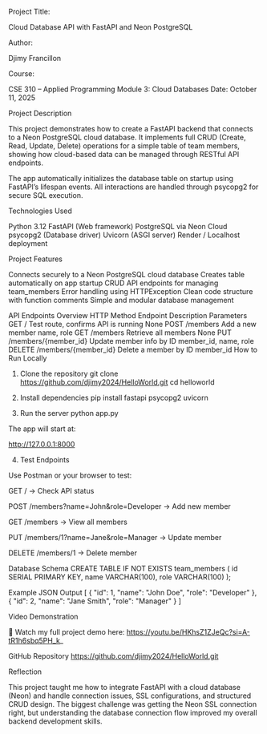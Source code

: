 Project Title:

Cloud Database API with FastAPI and Neon PostgreSQL

Author:

Djimy Francillon

Course:

CSE 310 – Applied Programming
Module 3: Cloud Databases
Date: October 11, 2025

Project Description

This project demonstrates how to create a FastAPI backend that connects to a Neon PostgreSQL cloud database.
It implements full CRUD (Create, Read, Update, Delete) operations for a simple table of team members, showing how cloud-based data can be managed through RESTful API endpoints.

The app automatically initializes the database table on startup using FastAPI’s lifespan events.
All interactions are handled through psycopg2 for secure SQL execution.

Technologies Used

Python 3.12
FastAPI (Web framework)
PostgreSQL via Neon Cloud
psycopg2 (Database driver)
Uvicorn (ASGI server)
Render / Localhost deployment

Project Features

Connects securely to a Neon PostgreSQL cloud database
Creates table automatically on app startup
CRUD API endpoints for managing team_members
Error handling using HTTPException
Clean code structure with function comments
Simple and modular database management

API Endpoints Overview
HTTP Method	Endpoint	Description	Parameters
GET	/	Test route, confirms API is running	None
POST	/members	Add a new member	name, role
GET	/members	Retrieve all members	None
PUT	/members/{member_id}	Update member info by ID	member_id, name, role
DELETE	/members/{member_id}	Delete a member by ID	member_id
How to Run Locally
1. Clone the repository
git clone https://github.com/djimy2024/HelloWorld.git
cd helloworld

2. Install dependencies
pip install fastapi psycopg2 uvicorn

3. Run the server
python app.py


The app will start at:

http://127.0.0.1:8000

4. Test Endpoints

Use Postman or your browser to test:

GET / → Check API status

POST /members?name=John&role=Developer → Add new member

GET /members → View all members

PUT /members/1?name=Jane&role=Manager → Update member

DELETE /members/1 → Delete member

Database Schema
CREATE TABLE IF NOT EXISTS team_members (
    id SERIAL PRIMARY KEY,
    name VARCHAR(100),
    role VARCHAR(100)
);

Example JSON Output
[
  {
    "id": 1,
    "name": "John Doe",
    "role": "Developer"
  },
  {
    "id": 2,
    "name": "Jane Smith",
    "role": "Manager"
  }
]

Video Demonstration

🎥 Watch my full project demo here:
https://youtu.be/HKhsZ1ZJeQc?si=A-tR1h6sbq5PH_k_



GitHub Repository
https://github.com/djimy2024/HelloWorld.git

Reflection

This project taught me how to integrate FastAPI with a cloud database (Neon) and handle connection issues, SSL configurations, and structured CRUD design.
The biggest challenge was getting the Neon SSL connection right, but understanding the database connection flow improved my overall backend development skills.